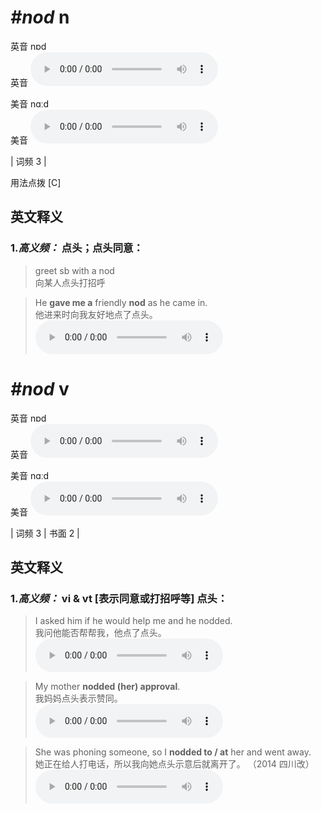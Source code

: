 # ***\#nod*** n
英音 nɒd  
英音
<audio src="./media/nod-B.aac" controls="controls"></audio>

美音 nɑːd  
美音
<audio src="./media/nod.aac" controls="controls"></audio>



| 词频 3 |  

用法点拨  [C]

英文释义
---
### 1.*高义频：* **点头；点头同意：**  

 > greet sb with a nod   
 > 向某人点头打招呼    

 > He **gave me a** friendly **nod** as he came in.   
 > 他进来时向我友好地点了点头。    
<audio src="./media/nod-3.aac" controls="controls"></audio>


# ***\#nod*** v
英音 nɒd  
英音
<audio src="./media/nod-B.aac" controls="controls"></audio>

美音 nɑːd  
美音
<audio src="./media/nod.aac" controls="controls"></audio>



| 词频 3 | 书面 2 |  

英文释义
---
### 1.*高义频：* **vi & vt [表示同意或打招呼等] 点头：**  

 > I asked him if he would help me and he nodded.  
 > 我问他能否帮帮我，他点了点头。    
<audio src="./media/I asked him if he would_AAC.aac" controls="controls"></audio>

 > My mother **nodded (her) approval**.  
 > 我妈妈点头表示赞同。    
<audio src="./media/My mother nodded her _AAC.aac" controls="controls"></audio>

 > She was phoning someone, so I **nodded to / at** her and went away.  
 > 她正在给人打电话，所以我向她点头示意后就离开了。  （2014 四川改）  
<audio src="./media/She was phoning someone_AAC.aac" controls="controls"></audio>


